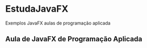 # EstudaJavaFX
Exemplos JavaFX aulas de programação aplicada

<h2> Aula de JavaFX de Programação Aplicada<h2>
